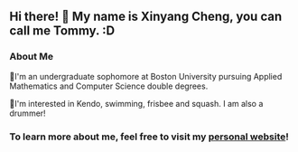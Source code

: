 ## Hi there! 👋 My name is Xinyang Cheng, you can call me Tommy. :D

### About Me
📖I'm an undergraduate sophomore at Boston University pursuing Applied Mathematics and Computer Science double degrees.

🔭I'm interested in Kendo, swimming, frisbee and squash. I am also a drummer!

### To learn more about me, feel free to visit my [personal website](https://tommycheng023.github.io/)!

<!--
**TommyCheng023/TommyCheng023** is a ✨ _special_ ✨ repository because its `README.md` (this file) appears on your GitHub profile.

Here are some ideas to get you started:

- 🔭 I’m currently working on ...
- 🌱 I’m currently learning ...
- 👯 I’m looking to collaborate on ...
- 🤔 I’m looking for help with ...
- 💬 Ask me about ...
- 📫 How to reach me: ...
- 😄 Pronouns: ...
- ⚡ Fun fact: ...
-->

